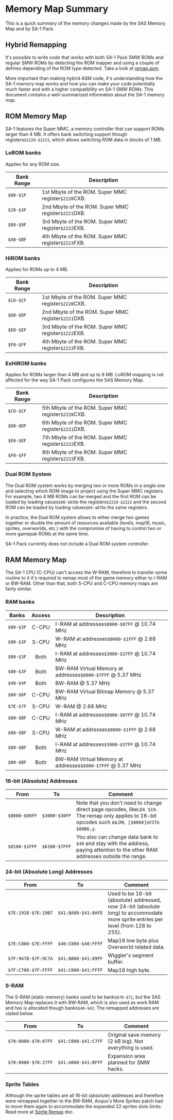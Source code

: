 # Memory Map Summary

This is a quick summary of the memory changes made by the SAS Memory Map and by SA-1 Pack.

## Hybrid Remapping
It's possible to write code that works with both SA-1 Pack SMW ROMs and regular SMW ROMs by detecting the ROM mapper and using a couple of defines depending of the ROM type detected. Take a look at [remap.asm](docs/remap.asm).

More important than making hybrid ASM code, it's understanding how the SA-1 memory map works and how you can make your code potentially much faster and with a higher compatibility on SA-1 SMW ROMs. This document contains a well-summarized information about the SA-1 memory map.

## ROM Memory Map
SA-1 features the Super MMC, a memory controller that can support ROMs larger than 4 MB. It offers bank switching support though registers`$2220-$2223`, which allows switching ROM data in blocks of 1 MB.

### LoROM banks
Applies for any ROM size.

Bank Range | Description
-----------|-------------
`$00-$1F`|1st Mbyte of the ROM. Super MMC register`$2220`CXB.
`$20-$3F`|2nd Mbyte of the ROM. Super MMC register`$2221`DXB.
`$80-$9F`|3rd Mbyte of the ROM. Super MMC register`$2222`EXB.
`$A0-$BF`|4th Mbyte of the ROM. Super MMC register`$2223`FXB.

### HiROM banks
Applies for ROMs up to 4 MB.

Bank Range | Description
-----------|-------------
`$C0-$CF`|1st Mbyte of the ROM. Super MMC register`$2220`CXB.
`$D0-$DF`|2nd Mbyte of the ROM. Super MMC register`$2221`DXB.
`$E0-$EF`|3rd Mbyte of the ROM. Super MMC register`$2222`EXB.
`$F0-$FF`|4th Mbyte of the ROM. Super MMC register`$2223`FXB.

### ExHiROM banks
Applies for ROMs larger than 4 MB and up to 8 MB. LoROM mapping is not affected for the way SA-1 Pack configures the SAS Memory Map.

Bank Range | Description
-----------|-------------
`$C0-$CF`|5th Mbyte of the ROM. Super MMC register`$2220`CXB.
`$D0-$DF`|6th Mbyte of the ROM. Super MMC register`$2221`DXB.
`$E0-$EF`|7th Mbyte of the ROM. Super MMC register`$2222`EXB.
`$F0-$FF`|8th Mbyte of the ROM. Super MMC register`$2223`FXB.

### Dual ROM System
The Dual ROM system works by merging two or more ROMs in a single one and selecting which ROM image to project using the Super MMC registers. For example, two 4 MB ROMs can be merged and the first ROM can be loaded by loading values`$00-$03`to the registers`$2220-$2223` and the second ROM can be loaded by loading values`$04-$07`to the same registers.

In practice, the Dual ROM system allows to either merge two games together or double the amount of resources available (levels, map16, music, sprites, overworlds, etc.) with the compromise of having to control two or more gamepak ROMs at the same time.

SA-1 Pack currently does not include a Dual ROM system controller.

## RAM Memory Map
The SA-1 CPU (C-CPU) can't access the W-RAM, therefore to transfer some routine to it it's required to remap most of the game memory either to I-RAM or BW-RAM. Other than that, both S-CPU and C-CPU memory maps are fairly similar.

### RAM banks
Banks    | Access | Description
:-------:|:------:|-------------
`$00-$3F`| C-CPU  | I-RAM at addresses`$0000-$07FF` @ 10.74 MHz
`$00-$3F`| S-CPU  | W-RAM at addresses`$0000-$1FFF` @ 2.68 MHz
`$00-$3F`| Both   | I-RAM at addresses`$3000-$37FF` @ 10.74 MHz
`$00-$3F`| Both   | BW-RAM Virtual Memory at addresses`$6000-$7FFF` @ 5.37 MHz
`$40-$4F`| Both   | BW-RAM @ 5.37 MHz
`$60-$6F`| C-CPU  | BW-RAM Virtual Bitmap Memory @ 5.37 MHz
`$7E-$7F`| S-CPU  | W-RAM @ 2.68 MHz
`$80-$BF`| C-CPU  | I-RAM at addresses`$0000-$07FF` @ 10.74 MHz
`$80-$BF`| S-CPU  | W-RAM at addresses`$0000-$1FFF` @ 2.68 MHz
`$80-$BF`| Both   | I-RAM at addresses`$3000-$37FF` @ 10.74 MHz
`$80-$BF`| Both   | BW-RAM Virtual Memory at addresses`$6000-$7FFF` @ 5.37 MHz

### 16-bit (Absolute) Addresses

From | To | Comment
:---:|:--:|---------
`$0000-$00FF`|`$3000-$30FF`| Note that you don't need to change direct page opcodes, like`LDA $19`. The remap only applies to 16-bit opcodes such as`JML [$0000]`or`STA $00B6,y`.
`$0100-$1FFF`|`$6100-$7FFF`|You also can change data bank to `$40` and stay with the address, paying attention to the other RAM addresses outside the range.

### 24-bit (Absolute Long) Addresses

From               | To                | Comment
:-----------------:|:-----------------:|---------
`$7E:1938-$7E:19B7`|`$41:8A00-$41:8AFE`| Used to be 16-bit (absolute) addressed, now 24-bit (absolute long) to accommodate more sprite entries per level (from 128 to 255).
`$7E:C800-$7E:FFFF`|`$40:C800-$40:FFFF`| Map16 low byte plus Overworld related data.
`$7F:9A7B-$7F:9C7A`|`$41:8800-$41:89FF`| Wiggler's segment buffer.
`$7F:C700-$7F:FFFF`|`$41:C800-$41:FFFF`| Map16 high byte.

### S-RAM
The S-RAM (static memory) banks used to be banks`$70-$71`, but the SAS Memory Map replaces it with BW-RAM, which is also used as work RAM and has is allocated though banks`$40-$43`. The remapped addresses are stated below.

From               | To                | Comment
:-----------------:|:-----------------:|---------
`$70:0000-$70:07FF`|`$41:C000-$41:C7FF`| Original save memory (2 kB big). Not everything is used.
`$70:0800-$70:27FF`|`$41:A000-$41:BFFF`| Expansion area planned for SMW hacks.


### Sprite Tables
Although the sprite tables are all 16-bit (absolute) addresses and therefore were remapped together to the BW-RAM, Arujus's More Sprites patch had to move them again to accommodate the expanded 22 sprites slots limits. Read more at [Sprite Remap](docs/Sprite-Remap.md) doc.